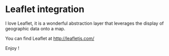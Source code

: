 # Leaflet integration

I love Leaflet, it is a wonderful abstraction layer that leverages the display of geographic data onto a map.

You can find Leaflet at http://leafletjs.com/

Enjoy !


